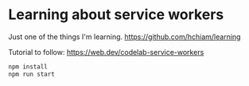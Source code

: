 # Learning about service workers

Just one of the things I'm learning. <https://github.com/hchiam/learning>

Tutorial to follow: <https://web.dev/codelab-service-workers>

```bash
npm install
npm run start
```
